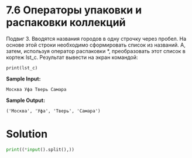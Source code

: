 # 7.6 Операторы упаковки и распаковки коллекций

Подвиг 3. Вводятся названия городов в одну строчку через пробел. На основе этой строки необходимо сформировать список из
названий. А, затем, используя оператор распаковки *, преобразовать этот список в кортеж lst_c. Результат вывести на
экран командой:

```
print(lst_c)
```

**Sample Input:**

```
Москва Уфа Тверь Самара
```

**Sample Output:**

```
('Москва', 'Уфа', 'Тверь', 'Самара')
```

# Solution

```python
print((*input().split(),))
```